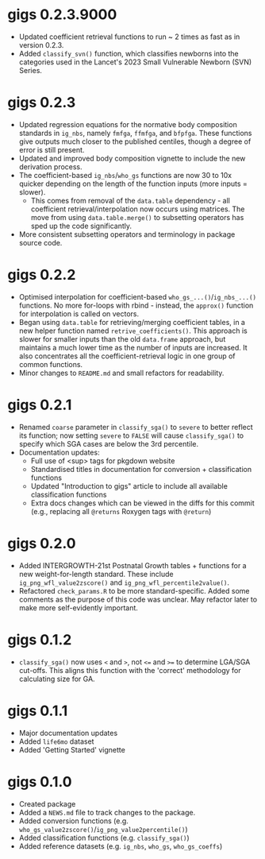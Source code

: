 # gigs 0.2.3.9000
* Updated coefficient retrieval functions to run ~ 2 times as fast as in version
  0.2.3.
* Added `classify_svn()` function, which classifies newborns into the categories
  used in the Lancet's 2023 Small Vulnerable Newborn (SVN) Series. 

# gigs 0.2.3
* Updated regression equations for the normative body composition standards in 
  `ig_nbs`, namely `fmfga`, `ffmfga`, and `bfpfga`. These functions give outputs
  much closer to the published centiles, though a degree of error is still
  present.
* Updated and improved body composition vignette to include the new derivation 
  process.
* The coefficient-based `ig_nbs`/`who_gs` functions are now 30 to 10x quicker 
  depending on the length of the function inputs (more inputs = slower).
  * This comes from removal of the `data.table` dependency - all coefficient 
    retrieval/interpolation now occurs using matrices. The move from using 
    `data.table.merge()` to subsetting operators has sped up the code 
    significantly.
* More consistent subsetting operators and terminology in package source code.

# gigs 0.2.2

* Optimised interpolation for coefficient-based `who_gs_...()`/`ig_nbs_...()` 
  functions. No more for-loops with rbind - instead, the `approx()` function for
  interpolation is called on vectors.
* Began using `data.table` for retrieving/merging coefficient tables, in a new 
  helper function named `retrive_coefficients()`. This approach is slower for 
  smaller inputs than the old `data.frame` approach, but maintains a much lower
  time as the number of inputs are increased. It also concentrates all the 
  coefficient-retrieval logic in one group of common functions.
* Minor changes to `README.md` and small refactors for readability.

# gigs 0.2.1

* Renamed `coarse` parameter in `classify_sga()` to `severe` to better reflect 
  its function; now setting `severe` to `FALSE` will cause `classify_sga()` to
  specify which SGA cases are below the 3rd percentile.
* Documentation updates:
  * Full use of \<sup\> tags for pkgdown website
  * Standardised titles in documentation for conversion + classification 
    functions
  * Updated "Introduction to gigs" article to include all available 
    classification functions
  * Extra docs changes which can be viewed in the diffs for this commit (e.g.,
    replacing all `@returns` Roxygen tags with `@return`)

# gigs 0.2.0

* Added INTERGROWTH-21st Postnatal Growth tables + functions for a new 
  weight-for-length standard. These include `ig_png_wfl_value2zscore()` and 
  `ig_png_wfl_percentile2value()`.
* Refactored `check_params.R` to be more standard-specific. Added some comments
  as the purpose of this code was unclear. May refactor later to make more
  self-evidently important.

# gigs 0.1.2

* `classify_sga()` now uses `<` and `>`, not `<=` and `>=` to determine LGA/SGA
  cut-offs. This aligns this function with the 'correct' methodology for 
  calculating size for GA.

# gigs 0.1.1

* Major documentation updates
* Added `life6mo` dataset
* Added 'Getting Started' vignette

# gigs 0.1.0

* Created package
* Added a `NEWS.md` file to track changes to the package.
* Added conversion functions (e.g. `who_gs_value2zscore()`/`ig_png_value2percentile()`) 
* Added classification functions (e.g. `classify_sga()`)
* Added reference datasets (e.g. `ig_nbs`, `who_gs`, `who_gs_coeffs`)
